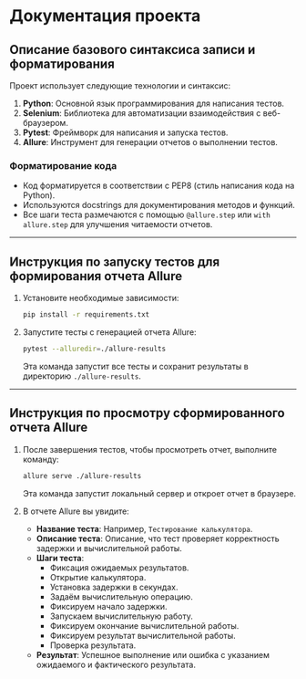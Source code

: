 # Документация проекта

## Описание базового синтаксиса записи и форматирования

Проект использует следующие технологии и синтаксис:

1. **Python**: Основной язык программирования для написания тестов.
2. **Selenium**: Библиотека для автоматизации взаимодействия с веб-браузером.
3. **Pytest**: Фреймворк для написания и запуска тестов.
4. **Allure**: Инструмент для генерации отчетов о выполнении тестов.

### Форматирование кода

- Код форматируется в соответствии с PEP8 (стиль написания кода на Python).
- Используются docstrings для документирования методов и функций.
- Все шаги теста размечаются с помощью `@allure.step` или `with allure.step` для улучшения читаемости отчетов.

---

## Инструкция по запуску тестов для формирования отчета Allure

1. Установите необходимые зависимости:
   ```bash
   pip install -r requirements.txt
   ```

2. Запустите тесты с генерацией отчета Allure:
   ```bash
   pytest --alluredir=./allure-results
   ```

   Эта команда запустит все тесты и сохранит результаты в директорию `./allure-results`.

---

## Инструкция по просмотру сформированного отчета Allure

1. После завершения тестов, чтобы просмотреть отчет, выполните команду:
   ```bash
   allure serve ./allure-results
   ```

   Эта команда запустит локальный сервер и откроет отчет в браузере.

2. В отчете Allure вы увидите:
   - **Название теста**: Например, `Тестирование калькулятора`.
   - **Описание теста**: Описание, что тест проверяет корректность задержки и вычислительной работы.
   - **Шаги теста**:
     - Фиксация ожидаемых результатов.
     - Открытие калькулятора.
     - Установка задержки в секундах.
     - Задаём вычислительную операцию.
     - Фиксируем начало задержки.
     - Запускаем вычислительную работу.
     - Фиксируем окончание вычислительной работы.
     - Фиксируем результат вычислительной работы.
     - Проверка результата.
   - **Результат**: Успешное выполнение или ошибка с указанием ожидаемого и фактического результата.